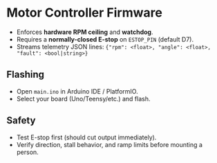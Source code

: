 # Motor Controller Firmware

- Enforces **hardware RPM ceiling** and **watchdog**.
- Requires a **normally-closed E-stop** on `ESTOP_PIN` (default D7).
- Streams telemetry JSON lines: `{"rpm": <float>, "angle": <float>, "fault": <bool|string>}`

## Flashing
- Open `main.ino` in Arduino IDE / PlatformIO.
- Select your board (Uno/Teensy/etc.) and flash.

## Safety
- Test E-stop first (should cut output immediately).
- Verify direction, stall behavior, and ramp limits before mounting a person.
